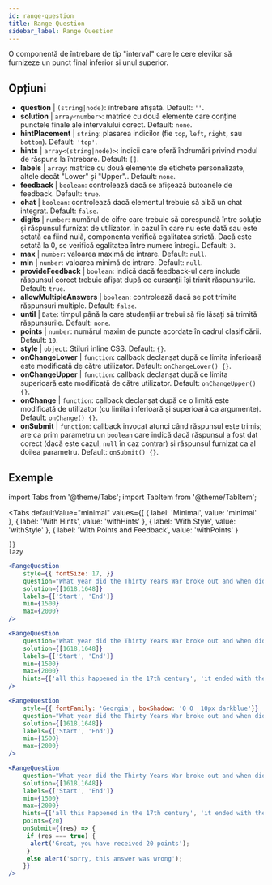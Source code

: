 ```yaml
---
id: range-question
title: Range Question
sidebar_label: Range Question
---
```


O componentă de întrebare de tip "interval" care le cere elevilor să furnizeze un punct final inferior și unul superior.

## Opțiuni

* __question__ | `(string|node)`: întrebare afișată. Default: `''`.
* __solution__ | `array<number>`: matrice cu două elemente care conține punctele finale ale intervalului corect. Default: `none`.
* __hintPlacement__ | `string`: plasarea indicilor (fie `top`, `left`, `right`, sau `bottom`). Default: `'top'`.
* __hints__ | `array<(string|node)>`: indicii care oferă îndrumări privind modul de răspuns la întrebare. Default: `[]`.
* __labels__ | `array`: matrice cu două elemente de etichete personalizate, altele decât "Lower" și "Upper".. Default: `none`.
* __feedback__ | `boolean`: controlează dacă se afișează butoanele de feedback. Default: `true`.
* __chat__ | `boolean`: controlează dacă elementul trebuie să aibă un chat integrat. Default: `false`.
* __digits__ | `number`: numărul de cifre care trebuie să corespundă între soluție și răspunsul furnizat de utilizator. În cazul în care nu este dată sau este setată ca fiind nulă, componenta verifică egalitatea strictă. Dacă este setată la 0, se verifică egalitatea între numere întregi.. Default: `3`.
* __max__ | `number`: valoarea maximă de intrare. Default: `null`.
* __min__ | `number`: valoarea minimă de intrare. Default: `null`.
* __provideFeedback__ | `boolean`: indică dacă feedback-ul care include răspunsul corect trebuie afișat după ce cursanții își trimit răspunsurile. Default: `true`.
* __allowMultipleAnswers__ | `boolean`: controlează dacă se pot trimite răspunsuri multiple. Default: `false`.
* __until__ | `Date`: timpul până la care studenții ar trebui să fie lăsați să trimită răspunsurile. Default: `none`.
* __points__ | `number`: numărul maxim de puncte acordate în cadrul clasificării. Default: `10`.
* __style__ | `object`: Stiluri inline CSS. Default: `{}`.
* __onChangeLower__ | `function`: callback declanșat după ce limita inferioară este modificată de către utilizator. Default: `onChangeLower() {}`.
* __onChangeUpper__ | `function`: callback declanșat după ce limita superioară este modificată de către utilizator. Default: `onChangeUpper() {}`.
* __onChange__ | `function`: callback declanșat după ce o limită este modificată de utilizator (cu limita inferioară și superioară ca argumente). Default: `onChange() {}`.
* __onSubmit__ | `function`: callback invocat atunci când răspunsul este trimis; are ca prim parametru un `boolean` care indică dacă răspunsul a fost dat corect (dacă este cazul, `null` în caz contrar) și răspunsul furnizat ca al doilea parametru. Default: `onSubmit() {}`.


## Exemple

import Tabs from '@theme/Tabs';
import TabItem from '@theme/TabItem';

<Tabs
    defaultValue="minimal"
    values={[
        { label: 'Minimal', value: 'minimal' },
        { label: 'With Hints', value: 'withHints' },
        { label: 'With Style', value: 'withStyle' },
        { label: 'With Points and Feedback', value: 'withPoints' }
        
    ]}
    lazy
>

<TabItem value="minimal">

```jsx live
<RangeQuestion
    style={{ fontSize: 17, }}
    question="What year did the Thirty Years War broke out and when did it?"
    solution={[1618,1648]}
    labels={['Start', 'End']}
    min={1500}
    max={2000}
/>
```

</TabItem>

<TabItem value="withHints">

```jsx live
<RangeQuestion
    question="What year did the Thirty Years War broke out and when did it?"
    solution={[1618,1648]}
    labels={['Start', 'End']}
    min={1500}
    max={2000}
    hints={['all this happened in the 17th century', 'it ended with the Peace of Westphalia in 1648']}
/>
```

</TabItem>

<TabItem value="withStyle">

```jsx live
<RangeQuestion
    style={{ fontFamily: 'Georgia', boxShadow: '0 0  10px darkblue'}}
    question="What year did the Thirty Years War broke out and when did it?"
    solution={[1618,1648]}
    labels={['Start', 'End']}
    min={1500}
    max={2000}
/>
```

</TabItem>

<TabItem value="withPoints">

```jsx live
<RangeQuestion
    question="What year did the Thirty Years War broke out and when did it?"
    solution={[1618,1648]}
    labels={['Start', 'End']}
    min={1500}
    max={2000}
    hints={['all this happened in the 17th century', 'it ended with the Peace of Westphalia in 1648']}
    points={20}
    onSubmit={(res) => {
     if (res === true) {
      alert('Great, you have received 20 points');
     }
     else alert('sorry, this answer was wrong');
    }}
/>
```

</TabItem>

</Tabs>
